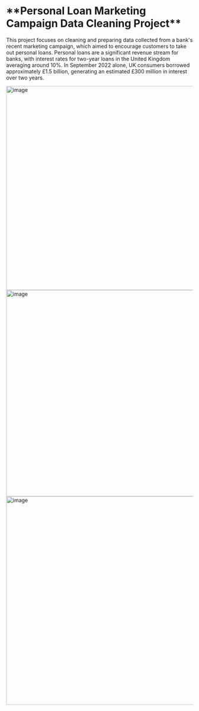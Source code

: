 <h1>**Personal Loan Marketing Campaign Data Cleaning Project**</h1>

This project focuses on cleaning and preparing data collected from a bank's recent marketing campaign, which aimed to encourage customers to take out personal loans. Personal loans are a significant revenue stream for banks, with interest rates for two-year loans in the United Kingdom averaging around 10%. In September 2022 alone, UK consumers borrowed approximately £1.5 billion, generating an estimated £300 million in interest over two years.

<img width="551" alt="image" src="https://github.com/user-attachments/assets/6d291240-abca-47d7-a3f4-5186642ba52a" />

<img width="557" alt="image" src="https://github.com/user-attachments/assets/034bf0a3-353c-4073-9047-eee4468773da" />

<img width="563" alt="image" src="https://github.com/user-attachments/assets/abc8d0d8-574d-459b-9224-7858dc90652f" />



